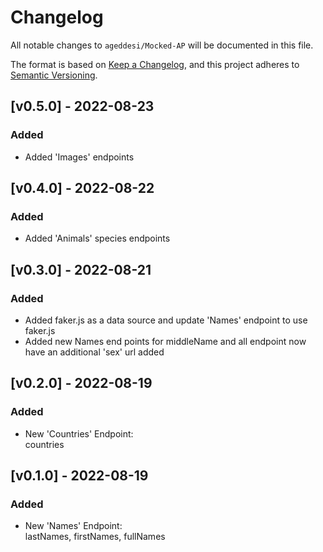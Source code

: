 # Changelog
All notable changes to `ageddesi/Mocked-AP` will be documented in this file.

The format is based on [Keep a Changelog](https://keepachangelog.com/en/1.0.0/),
and this project adheres to [Semantic Versioning](https://semver.org/spec/v2.0.0.html).

## [v0.5.0] - 2022-08-23
### Added
- Added 'Images' endpoints

## [v0.4.0] - 2022-08-22
### Added
- Added 'Animals' species endpoints

## [v0.3.0] - 2022-08-21
### Added
- Added faker.js as a data source and update 'Names' endpoint to use faker.js
- Added new Names end points for middleName and all endpoint now have an additional 'sex' url added

## [v0.2.0] - 2022-08-19
### Added
- New 'Countries' Endpoint:  
countries

## [v0.1.0] - 2022-08-19
### Added
- New 'Names' Endpoint:  
lastNames, firstNames, fullNames
